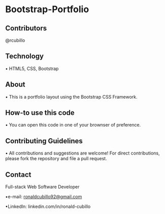 # Bootstrap-Portfolio

## Contributors
@rcubillo

## Technology
• HTML5, CSS, Bootstrap

## About
• This is a portfolio layout using the Bootstrap CSS Framework.

## How-to use this code
• You can open this code in one of your brownser of preference.

## Contributing Guidelines
• All contributions and suggestions are welcome! For direct contributions, please fork the repository and file a pull request.

## Contact

Full-stack Web Software Developer

•e-mail: ronaldcubillo92@gmail.com

•LinkedIn: linkedin.com/in/ronald-cubillo
